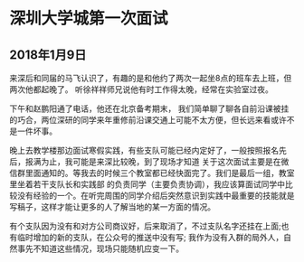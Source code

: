 # 深圳大学城第一次面试

## 2018年1月9日

来深后和同届的马飞认识了，有趣的是和他约了两次一起坐8点的班车去上班，但两次他都起晚了。
听徐祥祥师兄说他有时工作得太晚，经常在实验室过夜。

下午和赵鹏阳通了电话，他还在北京备考期末，
我们简单聊了聊各自前沿课被挂的巧合，两位深研的同学来年重修前沿课交通上可能不太方便，但长远来看或许不是一件坏事。

晚上去教学楼那边面试寒假实践，有些支队可能已经内定好了，一般按照报名先后，报满为止，我可能是来深比较晚，到了现场才知道
关于这次面试主要是在微信群里面通知的。等我去的时候三个教室都已经快面完了。我们是最后一组，教室里坐着若干支队长和实践部
的负责同学（主要负责协调），我应该算面试同学中比较没有经验的一个。在听完周围的同学介绍后突然意识到实践中最重要的技能就是
写稿子，这样才能让更多的人了解当地的某一方面的情况。

有个支队因为没有和对方公司商议好，后来取消了，不过支队名字还挂在上面;也有临时增加的新的支队，在公众号的推送中没有写;
我作为没有入群的局外人，自然事先不知道这些情况，现场只能随机应变一下。


